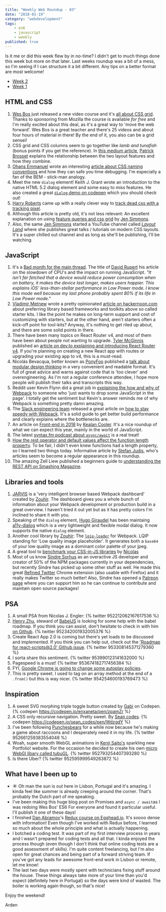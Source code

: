 ```yaml
---
title: "Weekly Web Roundup - 03"
date: "2018-01-19"
category: "webdevelopment"
tags:
    - es6
    - javascript
    - weekly
published: true
---
```


Is it me or did this week flew by in no-time? I didn't get to much things done this week but more on that later. Last weeks roundup was a bit of a mess, so I'm seeing if I can structure it a bit different. Any tips on a better format are most welcome!

- [Week 2](https://dev.to/ardennl/weekly-web-roundup---02-1f39)
- [Week 1](https://dev.to/ardennl/weekly-web-roundup---01-15d6)

## HTML and CSS

1. [Wes Bos](https://twitter.com/wesbos) just released a new video course and it's [all about CSS grid](https://cssgrid.io/). Thanks to sponsoring from Mozilla the course is available _for free_ and I'm really excited about this deal, as it's a great way to 'move the web forward'. Wes Bos is a great teacher and there's 25 videos and about four hours of material in there! By the end of it, you also can be a grid sensei!
1. CSS grid and CSS columns seem to go together like *lamb and tunafish* (bonus points if you get the reference). In [this medium article](https://medium.com/@patrickbrosset/css-grid-css-multi-columns-7664f59bb60c), [Patrick Brosset](https://twitter.com/patrickbrosset) explains the relationship between the two layout features and how they combine.
1. [Ohans Emmanuel](https://twitter.com/OhansEmmanuel) wrote an interesting [article about CSS naming conventions](https://medium.freecodecamp.org/css-naming-conventions-that-will-save-you-hours-of-debugging-35cea737d849) and how they can safe you time debugging. I'm especially a fan of the BEM - stick-man analogy.
1. Meet the new `dialog` element! Keith J. Grant wrote an introduction to the native HTML 5.2 dialog element and some easy to miss features. He also created a great [`dialog` demo on codepen](https://codepen.io/keithjgrant/pen/eyMMVL) which you should check out!
1. [Harry Roberts](https://twitter.com/csswizardry) came up with a really clever way to [track dead css with a tracking pixel](https://csswizardry.com/2018/01/finding-dead-css/).
1. Although this article is pretty old, it's not less relevant: An excellent explanation on using [feature queries and css grid](https://hacks.mozilla.org/2016/08/using-feature-queries-in-css/) by [Jen Simmons](https://twitter.com/jensimmons).
1. Also, the same [Jen Simmons](https://twitter.com/jensimmons) started a YouTube channel called [*Layout Land*](https://www.youtube.com/c/layoutland) where she publishes great talks / tutorials on modern CSS layouts. It's a super chilled out channel and as long as she'll be publishing, I'll be watching.

## JavaScript

1. It's a [Bad month for the main thread](https://daverupert.com/2018/01/bad-month-for-the-main-thread/). The title of [David Rupert](https://daverupert.com) his article on the slowdown of CPU's and the impact on running JavaScript. *"It isn’t far fetched that a device would reduce power consumption when on battery, it makes the device last longer, makes users happier. This explains iOS’ less-than-stellar performance in Low Power mode. I know this mode well because my last phone probably spent 80% if its life in Low Power mode."*
1. [Vladimir Metnew](https://github.com/Metnew) wrote a pretty opinionated [article on hackernoon.com](https://hackernoon.com/next-js-razzle-cra-why-you-should-use-them-for-a-next-project-a78d320de97f) about preferring library based frameworks and toolkits above so called starter kits. I like the point he makes on long-term support and cost of customizing with starters, but at the other hand, aren't starters often a kick-off point for tool-kits? Anyway, it's nothing to get riled up about, and there are some solid points in there.
1. There have been many topics on React Router v4, and most of them have been about people not wanting to upgrade. [Tyler McGinnis](https://twitter.com/tylermcginnis) published an [article on dev.to explaining and introducing React Router v4](https://dev.to/tylermcginnis/react-router-v4-philosophy-and-introduction-4ial). If you're planning on creating a new React app with routes or upgrading your existing app to v4, this is a must-read.
1. Nicolás Bevacqua, better known as [PonyFoo](https://ponyfoo.com/) published a [talk about modular design thinking](https://ponyfoo.com/articles/modular-design-thinking) in a very convenient and readable format. It's full of great advice and warns against code that is 'too clever' and overengineering. As I'm not a regular conference attendee, I hope more people will publish their talks and transcripts this way.
1. Reddit user Kevin Flynn did a great job in [explaining the how and why of Webpack](https://www.reddit.com/r/javascript/comments/7qdksl/having_a_hard_time_understanding_webpack/dsoq9p3/) to someone who 'just wants to drop some JavaScript in the page'. I totally get the sentiment but Kevin's answer reminds me of why Webpack is something pretty damn amazing.
1. The [Slack engineering team](https://slack.engineering/) released a great article on [how to stay speedy with Webpack](https://slack.engineering/keep-webpack-fast-a-field-guide-for-better-build-performance-f56a5995e8f1). It's a solid guide to get better build performance and clearly explains where the bottlenecks are.
1. An article on [Front-end in 2018](https://blog.logrocket.com/what-im-looking-for-from-frontend-in-2018-2f1de300b548) by [Kealan Cooler](https://blog.logrocket.com/@eranimo). It's a nice roundup of what we can expect this year, mainly in the world of JavaScript.
1. The latest [syntax.fm podcast about `async/await`](https://syntax.fm/) is a real treat!
1. [How the rest operator and default values affect the function length property](https://www.stefanjudis.com/today-i-learned/how-the-rest-operator-and-default-values-affect-the-function-length-property/). To be fair, I didn't even knew functions had a length property, so I learned two things today. Informative article by [Stefan Judis](https://twitter.com/stefanjudis), who's articles seem to become a regular appearance in this roundup.
1. The amazing Zell Liew published a beginners guide to [understanding the REST API on Smashing Magazine](https://www.smashingmagazine.com/2018/01/understanding-using-rest-api/).

## Libraries and tools

1. [JARVIS](https://github.com/zouhir/jarvis) is a 'very intelligent browser based Webpack dashboard' created by [Zouhir](https://twitter.com/_zouhir). The dashboard gives you a whole bunch of information about your Webpack development or production build in a great overview. I haven't tried it out yet but as it has pretty colors I'm inclined to share it with you.
1. Speaking of the `dialog` element, [Hugo Giraudel](https://twitter.com/HugoGiraudel) has been maintaing [a11y-dialog](https://github.com/edenspiekermann/a11y-dialog) which is a very lightweight and flexible modal dialog. It now supports the native `dialog` element.
1. Another cool library by [Zouhir](https://twitter.com/_zouhir): The [`lqip-loader`](https://github.com/zouhir/lqip-loader) for Webpack. LQIP standing for 'Low quality image placeholder'. It generates both a `base64` of your low quality image as a dominant color palette of your jpeg.
1. A great tool to [benchmark your CSS-in-JS libraries](http://necolas.github.io/react-native-web/benchmarks/) by [Nicolas](https://twitter.com/necolas)
1. Most of us know [Sindre Sorhus](https://twitter.com/sindresorhus) as an overactive JS developer and creator of 50% of the NPM packages currently in your dependencies, but recently Sindre has picked up some other stuff as well. He made this great [Refined Twitter](https://github.com/sindresorhus/refined-twitter) Chrome extension (also usable with Firefox) and it really makes Twitter so much better! Also, Sindre has opened a [Patreon page](https://www.patreon.com/sindresorhus) where you can support him so he can continue to contribute and maintain open source packages!

## PSA

1. A small PSA from Nicolas J. Engler: {% twitter 952212062167617536 %}
1. [Henry Zhu](https://twitter.com/left_pad), steward of [BabelJS](https://babeljs.io/) is looking for some help with the babel roadmap. If you think you can assist, don't hesitate to check in with him [on Github](https://github.com/babel/babel/pull/7192). {% twitter 952342001932005376 %}
1. Create React App 2.0 is coming but there's yet loads to be discussed and implemented. If you think you can help out, check out the ['Roadmap for react-scripts@2.0' Github issue](https://github.com/facebookincubator/create-react-app/issues/3815). {% twitter 953308145371279360 %}
1. I sorta share this sentiment. {% twitter 953990123141632000 %}
1. Pagespeed is a must! {% twitter 953674182717456384 %}
1. FYI, [Google Chrome is going to change some autoplay policies](https://developers.google.com/web/updates/2017/09/autoplay-policy-changes).
1. This is pretty sweet. I used to tag on an array method at the end of a `.from()` but this is way nicer. {% twitter 954254600193769473 %}

## Inspiration

1. A sweet SVG morphing triple toggle button created by [Gabi](https://codepen.io/enxaneta/) on Codepen. {% codepen https://codepen.io/enxaneta/pen/zpamZr %}
1. A CSS only recursive navigation. Pretty sweet. By [Sean codes](https://twitter.com/sean__codes). {% codepen https://codepen.io/sean_codes/pen/WdzgdY %}
1. I've been following [Punchesbears](https://twitter.com/punchesbears) for a while now because he's making a game about raccoons and I desperately need it in my life. {% twitter 952661259383554048 %}
1. Woah, super smooth WebGL animations in [Kenji Saito's](https://twitter.com/kenji_special) sparkling new Portfolio! website. For the occasion he decided to create his own [micro WebGl libary called tubuGL](https://github.com/kenjiSpecial/tubugl). {% twitter 952793254407393280 %}
1. Is there Uber? {% twitter 952595999549263872 %}

## What have I been up to

- ☀️ Oh man the sun is out here in Lisbon, Portugal and it's amazing. I kinda feel like summer is already creeping around the corner. That's probably the Dutch part of me speaking.
- I've been making this huge blog post on Promises and `async / await`as I was redoing Wes Bos' ES6 For everyone and found it particular useful. I'll publish it one of these days!
- I finished [Dan Abramov](https://twitter.com/dan_abramov)'s [Redux course on Egghead.io](https://egghead.io/courses/getting-started-with-redux). It's soooo dense with information! Even though I've worked with Redux before, I learned so much about the whole principle and what is actually happening.
- I botched a coding test. It was part of my first interview process in years and I wasn't prepared for coding tests and all that. I kinda enjoyed the process though (even though I don't think that online coding tests are a good assessment of skills). I'm quite content freelancing, but I'm also open for great chances and being part of a forward striving team. If you've got any leads for awesome front-end work in Lisbon or remote, let me know!
- The last two days were mostly spent with technicians fixing stuff around the house. These things always take more of your time than you'd expect (definitely here in Portugal) so the days were kind of wasted. The boiler is working again though, so that's nice!

Enjoy the weekend!

Arden